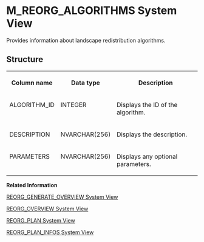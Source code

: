 <!-- loio20b9ec5775191014b04cfe1851f18416 -->

# M\_REORG\_ALGORITHMS System View

Provides information about landscape redistribution algorithms.



<a name="loio20b9ec5775191014b04cfe1851f18416___m__r_e_o_r_g__a_l_g_o_r_i_t_h_m_s_1struct_M_REORG_ALGORITHMS"/>

## Structure


<table>
<tr>
<th valign="top">

Column name

</th>
<th valign="top">

Data type

</th>
<th valign="top">

Description

</th>
</tr>
<tr>
<td valign="top">

ALGORITHM\_ID

</td>
<td valign="top">

INTEGER

</td>
<td valign="top">

Displays the ID of the algorithm.

</td>
</tr>
<tr>
<td valign="top">

DESCRIPTION

</td>
<td valign="top">

NVARCHAR\(256\)

</td>
<td valign="top">

Displays the description.

</td>
</tr>
<tr>
<td valign="top">

PARAMETERS

</td>
<td valign="top">

NVARCHAR\(256\)

</td>
<td valign="top">

Displays any optional parameters.

</td>
</tr>
</table>

**Related Information**  


[REORG\_GENERATE\_OVERVIEW System View](../021-System-Views/reorg-generate-overview-system-view-176f257.md "Tracks automated and administrator calls to the REORG_GENERATE procedure.")

[REORG\_OVERVIEW System View](../021-System-Views/reorg-overview-system-view-20ccfa2.md "Provides an overview of landscape redistributions.")

[REORG\_PLAN System View](../021-System-Views/reorg-plan-system-view-20cd4f1.md "Provides current plan information for landscape reorganization.")

[REORG\_PLAN\_INFOS System View](../021-System-Views/reorg-plan-infos-system-view-20cd27f.md "Provides additional information about the current landscape reorganization plan.")

